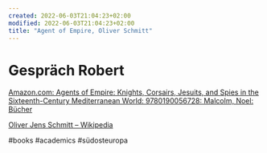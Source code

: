 ```yaml
---
created: 2022-06-03T21:04:23+02:00
modified: 2022-06-03T21:04:23+02:00
title: "Agent of Empire, Oliver Schmitt"
---
```


# Gespräch Robert



[Amazon.com: Agents of Empire: Knights, Corsairs, Jesuits, and Spies in the Sixteenth-Century Mediterranean World: 9780190056728: Malcolm, Noel: Bücher](https://www.amazon.com/Agents-Empire-Corsairs-Sixteenth-Century-Mediterranean/dp/019005672X "Amazon.com: Agents of Empire: Knights, Corsairs, Jesuits, and Spies in the Sixteenth-Century Mediterranean World: 9780190056728: Malcolm, Noel: Bücher")


[Oliver Jens Schmitt – Wikipedia](https://de.wikipedia.org/wiki/Oliver_Jens_Schmitt "Oliver Jens Schmitt – Wikipedia")


#books #academics #südosteuropa 